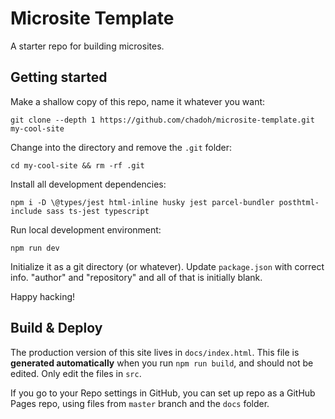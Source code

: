 Microsite Template
==================

A starter repo for building microsites.


Getting started
---------------

Make a shallow copy of this repo, name it whatever you want:

    git clone --depth 1 https://github.com/chadoh/microsite-template.git my-cool-site

Change into the directory and remove the `.git` folder:

    cd my-cool-site && rm -rf .git

Install all development dependencies:

    npm i -D \@types/jest html-inline husky jest parcel-bundler posthtml-include sass ts-jest typescript

Run local development environment:

    npm run dev

Initialize it as a git directory (or whatever). Update `package.json` with
correct info. "author" and "repository" and all of that is initially blank.

Happy hacking!


Build & Deploy
--------------

The production version of this site lives in `docs/index.html`. This file is
**generated automatically** when you run `npm run build`, and should not be
edited. Only edit the files in `src`.

If you go to your Repo settings in GitHub, you can set up repo as a GitHub
Pages repo, using files from `master` branch and the `docs` folder.
